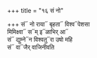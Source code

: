 +++
title = "१६ सं नो"

+++
सं᳓ नो राया᳓ बृहता᳓ विश्व᳓पेशसा  
मिमिक्ष्वा᳓ स᳓म् इ᳓ळाभिर् आ᳓  
सं᳓ द्युम्ने᳓न विश्वतु᳓रा उषो महि  
सं᳓ वा᳓जैर् वाजिनीवति